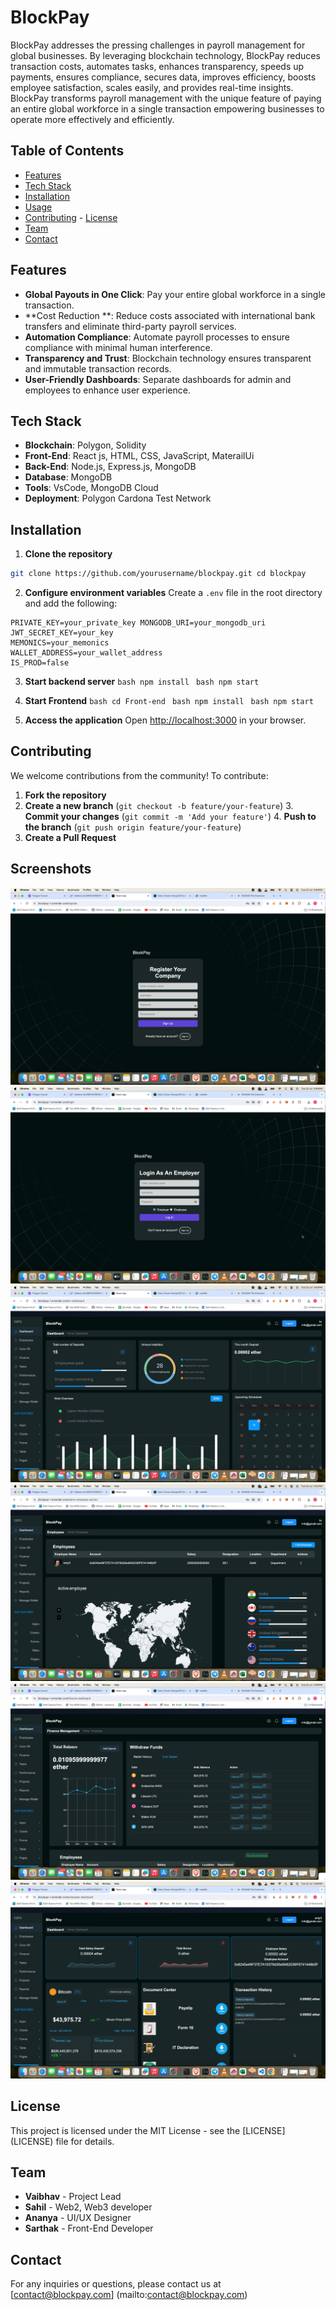 # BlockPay

BlockPay addresses the pressing challenges in payroll management for
global businesses. By leveraging blockchain technology, BlockPay
reduces transaction costs, automates tasks, enhances transparency,
speeds up payments, ensures compliance, secures data, improves
efficiency, boosts employee satisfaction, scales easily, and provides
real-time insights. BlockPay transforms payroll management with the
unique feature of paying an entire global workforce in a single
transaction empowering businesses to operate more effectively and
efficiently.

## Table of Contents

- [Features](#features)
- [Tech Stack](#tech-stack)
- [Installation](#installation)
- [Usage](#usage)
- [Contributing](#contributing) - [License](#license)
- [Team](#team)
- [Contact](#contact)

## Features

- **Global Payouts in One Click**: Pay your entire global workforce in a
  single transaction.
- **Cost Reduction **: Reduce costs associated with international bank
  transfers and eliminate third-party payroll services.
- **Automation Compliance**: Automate payroll processes to ensure
  compliance with minimal human interference.
- **Transparency and Trust**: Blockchain technology ensures transparent
  and immutable transaction records.
- **User-Friendly Dashboards**: Separate dashboards for admin and
  employees to enhance user experience.

## Tech Stack

- **Blockchain**: Polygon, Solidity
- **Front-End**: React js, HTML, CSS, JavaScript, MaterailUi
- **Back-End**: Node.js, Express.js, MongoDB
- **Database**: MongoDB
- **Tools**: VsCode, MongoDB Cloud
- **Deployment**: Polygon Cardona Test Network

## Installation

1. **Clone the repository**

```bash
git clone https://github.com/yourusername/blockpay.git cd blockpay
```

2. **Configure environment variables**
   Create a `.env` file in the root directory and add the following:

```DB_URI_DEV=your_monodb_uri
PRIVATE_KEY=your_private_key MONGODB_URI=your_mongodb_uri
JWT_SECRET_KEY=your_key
MEMONICS=your_memonics
WALLET_ADDRESS=your_wallet_address
IS_PROD=false
```

3. **Start backend server**
   `bash npm install `
   `bash npm start `

4. **Start Frontend**
   `bash cd Front-end `
   `bash npm install `
   `bash npm start `

5. **Access the application**
   Open [http://localhost:3000](http://localhost:3000) in your browser.

## Contributing

We welcome contributions from the community! To contribute:

1. **Fork the repository**
2. **Create a new branch** (`git checkout -b feature/your-feature`) 3.
   **Commit your changes** (`git commit -m 'Add your feature'`) 4. **Push
   to the branch** (`git push origin feature/your-feature`)
3. **Create a Pull Request**

## Screenshots

![Register Page](Screenshots/Register.png)
![Login Page](Screenshots/Login.png)
![HR Dashboard Page](Screenshots/Hr.png)
![Add Employee Page](Screenshots/Add.png)
![Finance Page](Screenshots/Finance.png)
![Employee Dashboard Page](Screenshots/employee.png)

## License

This project is licensed under the MIT License - see the [LICENSE]
(LICENSE) file for details.

## Team

- **Vaibhav** - Project Lead
- **Sahil** - Web2, Web3 developer
- **Ananya** - UI/UX Designer
- **Sarthak** - Front-End Developer

## Contact

For any inquiries or questions, please contact us at
[contact@blockpay.com] (mailto:contact@blockpay.com)

```

```
